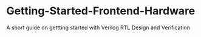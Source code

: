 # Getting-Started-Frontend-Hardware
A short guide on gettting started with Verilog RTL Design and Verification
